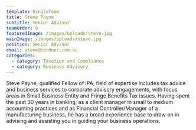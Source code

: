 ```yaml
---
template: SingleTeam
title: Steve Payne
subtitle: Senior Advisor
teamOrder: 9
featuredImage: /images/uploads/steve.jpg
mainImage: /images/uploads/steve.jpg
position: Senior Advisor
email: steve@cordner.com.au
categories:
  - category: Taxation and Compliance
  - category: Business Advisory
---
```


Steve Payne, qualified Fellow of IPA, field of expertise includes tax advice and business services to corporate advisory engagements, with focus areas in Small Business Entity and Fringe Benefits Tax issues. Having spent the past 30 years in banking, as a client manager in small to medium accounting practices and as Financial Controller/Manager of a manufacturing business, he has a broad experience base to draw on in advising and assisting you in guiding your business operations.
